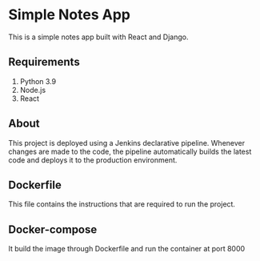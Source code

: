 # Simple Notes App
This is a simple notes app built with React and Django.

## Requirements
1. Python 3.9
2. Node.js
3. React


## About
This project is deployed using a Jenkins declarative pipeline. Whenever changes are made to the code, the pipeline automatically builds the latest code and deploys it to the production environment.

## Dockerfile
This file contains the instructions that are required to run the project.

## Docker-compose
It build the image through Dockerfile and run the container at port 8000
